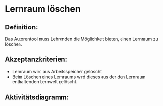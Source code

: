 # Lernraum löschen

## Definition:

Das Autorentool muss Lehrenden die Möglichkeit bieten, einen Lernraum zu löschen.

## Akzeptanzkriterien:

- Lernraum wird aus Arbeitsspeicher gelöscht.
- Beim Löschen eines Lernraums wird dieses aus der den Lernraum enthaltenden Lernwelt gelöscht.

## Aktivitätsdiagramm:



